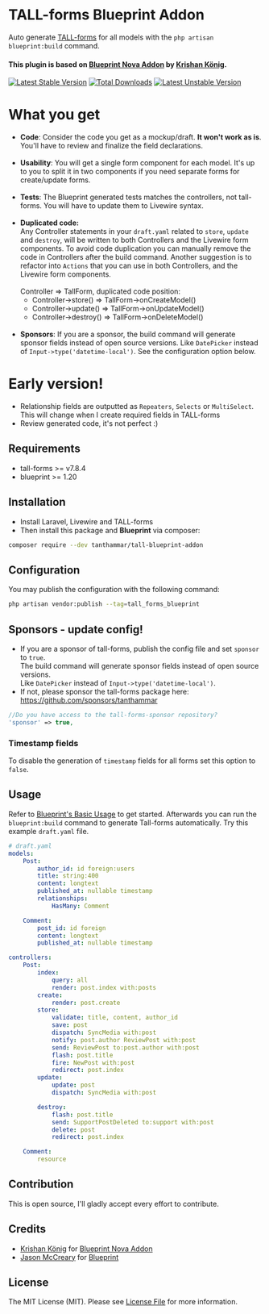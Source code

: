 # TALL-forms Blueprint Addon
Auto generate [TALL-forms](https://github.com/tanthammar/tall-forms/wiki) for all models with the `php artisan blueprint:build` command.

#### This plugin is based on [Blueprint Nova Addon](https://github.com/Naoray/blueprint-nova-addon) by [Krishan König](https://github.com/naoray).


[![Latest Stable Version](https://poser.pugx.org/tanthammar/tall-blueprint-addon/v)](//packagist.org/packages/tanthammar/tall-blueprint-addon)
[![Total Downloads](https://poser.pugx.org/tanthammar/tall-blueprint-addon/downloads)](//packagist.org/packages/tanthammar/tall-blueprint-addon)
[![Latest Unstable Version](https://poser.pugx.org/tanthammar/tall-blueprint-addon/v/unstable)](//packagist.org/packages/tanthammar/tall-blueprint-addon)

# What you get
* **Code**: Consider the code you get as a mockup/draft. **It won't work as is**. You'll have to review and finalize the field declarations.
  <br><br>
* **Usability**: You will get a single form component for each model. 
  It's up to you to split it in two components if you need separate forms for create/update forms.
  <br><br>
* **Tests**: The Blueprint generated tests matches the controllers, not tall-forms. You will have to update them to Livewire syntax.
  <br><br>
* **Duplicated code:** <br>Any Controller statements in your `draft.yaml` related to `store`, `update` and `destroy`, will be written to both Controllers and the Livewire form components.
  To avoid code duplication you can manually remove the code in Controllers after the build command. Another suggestion is to refactor into `Actions` that you can use in both Controllers, and the Livewire form components.
  <br><br>
  Controller => TallForm, duplicated code position:
  <br>
  * Controller->store() => TallForm->onCreateModel()
  * Controller->update() => TallForm->onUpdateModel()
  * Controller->destroy() => TallForm->onDeleteModel()
    <br><br>
* **Sponsors**: If you are a sponsor, the build command will generate sponsor fields instead of open source versions. Like `DatePicker` instead of `Input->type('datetime-local')`. See the configuration option below.

# Early version!
* Relationship fields are outputted as `Repeaters`, `Selects` or `MultiSelect`. This will change when I create required fields in TALL-forms
* Review generated code, it's not perfect :)

## Requirements
* tall-forms >= v7.8.4
* blueprint >= 1.20


## Installation
* Install Laravel, Livewire and TALL-forms
* Then install this package and **Blueprint** via composer:

```bash
composer require --dev tanthammar/tall-blueprint-addon
```

## Configuration
You may publish the configuration with the following command:

```bash
php artisan vendor:publish --tag=tall_forms_blueprint
```

## Sponsors - update config!
* If you are a sponsor of tall-forms, publish the config file and set `sponsor` to `true`.
  <br>The build command will generate sponsor fields instead of open source versions. 
  <br>Like `DatePicker` instead of `Input->type('datetime-local')`.
* If not, please sponsor the tall-forms package here: https://github.com/sponsors/tanthammar
```php
//Do you have access to the tall-forms-sponsor repository?
'sponsor' => true,
```

### Timestamp fields
To disable the generation of `timestamp` fields for all forms set this option to `false`.


## Usage
Refer to [Blueprint's Basic Usage](https://github.com/laravel-shift/blueprint#basic-usage)
to get started. Afterwards you can run the `blueprint:build` command to
generate Tall-forms automatically. Try this example `draft.yaml` file.

```yaml
# draft.yaml
models:
    Post:
        author_id: id foreign:users
        title: string:400
        content: longtext
        published_at: nullable timestamp
        relationships:
            HasMany: Comment

    Comment:
        post_id: id foreign
        content: longtext
        published_at: nullable timestamp

controllers:
    Post:
        index:
            query: all
            render: post.index with:posts
        create:
            render: post.create
        store:
            validate: title, content, author_id
            save: post
            dispatch: SyncMedia with:post
            notify: post.author ReviewPost with:post
            send: ReviewPost to:post.author with:post
            flash: post.title
            fire: NewPost with:post
            redirect: post.index
        update:
            update: post
            dispatch: SyncMedia with:post

        destroy:
            flash: post.title
            send: SupportPostDeleted to:support with:post
            delete: post
            redirect: post.index

    Comment:
        resource

```

## Contribution
This is open source, I'll gladly accept every effort to contribute.

## Credits

- [Krishan König](https://github.com/naoray) for [Blueprint Nova Addon](https://github.com/Naoray/blueprint-nova-addon)
- [Jason McCreary](https://github.com/jasonmccreary) for [Blueprint](https://github.com/laravel-shift/blueprint)

## License

The MIT License (MIT). Please see [License File](LICENSE.md) for more information.
